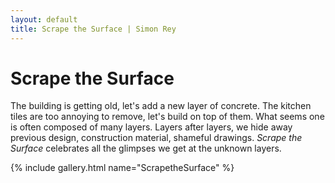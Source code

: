```yaml
---
layout: default
title: Scrape the Surface | Simon Rey
---
```


# Scrape the Surface

The building is getting old, let's add a new layer of concrete.
The kitchen tiles are too annoying to remove, let's build on top of them.
What seems one is often composed of many layers.
Layers after layers, we hide away previous design, construction material, shameful drawings.
<span style="font-style: italic;">Scrape the Surface</span> celebrates all the glimpses we get
at the unknown layers.

{% include gallery.html name="ScrapetheSurface" %}